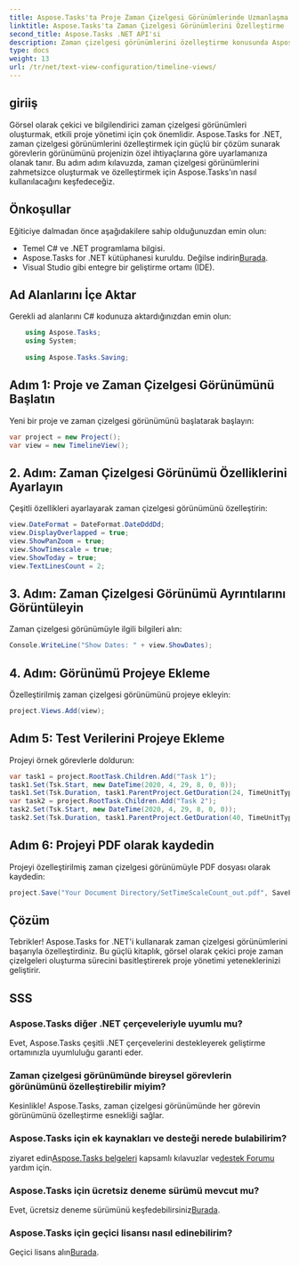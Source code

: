 ```yaml
---
title: Aspose.Tasks'ta Proje Zaman Çizelgesi Görünümlerinde Uzmanlaşma
linktitle: Aspose.Tasks'ta Zaman Çizelgesi Görünümlerini Özelleştirme
second_title: Aspose.Tasks .NET API'si
description: Zaman çizelgesi görünümlerini özelleştirme konusunda Aspose.Tasks for .NET konusunda uzmanlaşın. Projenizin ihtiyaçlarına göre uyarlanmış görsel olarak çekici zaman çizelgeleriyle proje yönetiminizi geliştirin.
type: docs
weight: 13
url: /tr/net/text-view-configuration/timeline-views/
---
```

## giriiş
Görsel olarak çekici ve bilgilendirici zaman çizelgesi görünümleri oluşturmak, etkili proje yönetimi için çok önemlidir. Aspose.Tasks for .NET, zaman çizelgesi görünümlerini özelleştirmek için güçlü bir çözüm sunarak görevlerin görünümünü projenizin özel ihtiyaçlarına göre uyarlamanıza olanak tanır. Bu adım adım kılavuzda, zaman çizelgesi görünümlerini zahmetsizce oluşturmak ve özelleştirmek için Aspose.Tasks'ın nasıl kullanılacağını keşfedeceğiz.
## Önkoşullar
Eğiticiye dalmadan önce aşağıdakilere sahip olduğunuzdan emin olun:
- Temel C# ve .NET programlama bilgisi.
-  Aspose.Tasks for .NET kütüphanesi kuruldu. Değilse indirin[Burada](https://releases.aspose.com/tasks/net/).
- Visual Studio gibi entegre bir geliştirme ortamı (IDE).
## Ad Alanlarını İçe Aktar
Gerekli ad alanlarını C# kodunuza aktardığınızdan emin olun:
```csharp
    using Aspose.Tasks;
    using System;
    
    using Aspose.Tasks.Saving;
```
## Adım 1: Proje ve Zaman Çizelgesi Görünümünü Başlatın
Yeni bir proje ve zaman çizelgesi görünümünü başlatarak başlayın:
```csharp
var project = new Project();
var view = new TimelineView();
```
## 2. Adım: Zaman Çizelgesi Görünümü Özelliklerini Ayarlayın
Çeşitli özellikleri ayarlayarak zaman çizelgesi görünümünü özelleştirin:
```csharp
view.DateFormat = DateFormat.DateDddDd;
view.DisplayOverlapped = true;
view.ShowPanZoom = true;
view.ShowTimescale = true;
view.ShowToday = true;
view.TextLinesCount = 2;
```
## 3. Adım: Zaman Çizelgesi Görünümü Ayrıntılarını Görüntüleyin
Zaman çizelgesi görünümüyle ilgili bilgileri alın:
```csharp
Console.WriteLine("Show Dates: " + view.ShowDates);
```
## 4. Adım: Görünümü Projeye Ekleme
Özelleştirilmiş zaman çizelgesi görünümünü projeye ekleyin:
```csharp
project.Views.Add(view);
```
## Adım 5: Test Verilerini Projeye Ekleme
Projeyi örnek görevlerle doldurun:
```csharp
var task1 = project.RootTask.Children.Add("Task 1");
task1.Set(Tsk.Start, new DateTime(2020, 4, 29, 8, 0, 0));
task1.Set(Tsk.Duration, task1.ParentProject.GetDuration(24, TimeUnitType.Hour));
var task2 = project.RootTask.Children.Add("Task 2");
task2.Set(Tsk.Start, new DateTime(2020, 4, 29, 8, 0, 0));
task2.Set(Tsk.Duration, task1.ParentProject.GetDuration(40, TimeUnitType.Hour));
```
## Adım 6: Projeyi PDF olarak kaydedin
Projeyi özelleştirilmiş zaman çizelgesi görünümüyle PDF dosyası olarak kaydedin:
```csharp
project.Save("Your Document Directory/SetTimeScaleCount_out.pdf", SaveFileFormat.Pdf);
```
## Çözüm
Tebrikler! Aspose.Tasks for .NET'i kullanarak zaman çizelgesi görünümlerini başarıyla özelleştirdiniz. Bu güçlü kitaplık, görsel olarak çekici proje zaman çizelgeleri oluşturma sürecini basitleştirerek proje yönetimi yeteneklerinizi geliştirir.
## SSS
### Aspose.Tasks diğer .NET çerçeveleriyle uyumlu mu?
Evet, Aspose.Tasks çeşitli .NET çerçevelerini destekleyerek geliştirme ortamınızla uyumluluğu garanti eder.
### Zaman çizelgesi görünümünde bireysel görevlerin görünümünü özelleştirebilir miyim?
Kesinlikle! Aspose.Tasks, zaman çizelgesi görünümünde her görevin görünümünü özelleştirme esnekliği sağlar.
### Aspose.Tasks için ek kaynakları ve desteği nerede bulabilirim?
 ziyaret edin[Aspose.Tasks belgeleri](https://reference.aspose.com/tasks/net/) kapsamlı kılavuzlar ve[destek Forumu](https://forum.aspose.com/c/tasks/15) yardım için.
### Aspose.Tasks için ücretsiz deneme sürümü mevcut mu?
 Evet, ücretsiz deneme sürümünü keşfedebilirsiniz[Burada](https://releases.aspose.com/).
### Aspose.Tasks için geçici lisansı nasıl edinebilirim?
 Geçici lisans alın[Burada](https://purchase.aspose.com/temporary-license/).